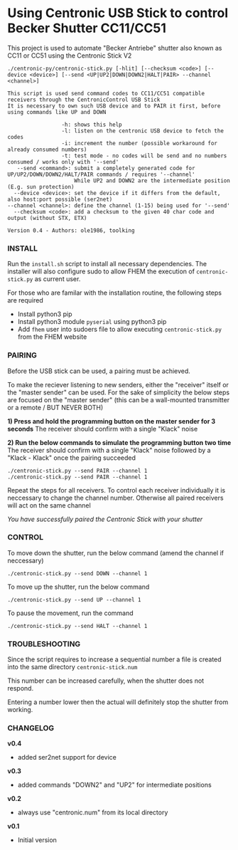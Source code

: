 # Using Centronic USB Stick to control Becker Shutter CC11/CC51

This project is used to automate "Becker Antriebe" shutter also known as CC11 or CC51 using the Centronic Stick V2

```
./centronic-py/centronic-stick.py [-hlit] [--checksum <code>] [--device <device>] [--send <UP|UP2|DOWN|DOWN2|HALT|PAIR> --channel <channel>]

This script is used send command codes to CC11/CC51 compatible receivers through the CentronicControl USB Stick
It is necessary to own such USB device and to PAIR it first, before using commands like UP and DOWN

                 -h: shows this help
                 -l: listen on the centronic USB device to fetch the codes
                 -i: increment the number (possible workaround for already consumed numbers)
                 -t: test mode - no codes will be send and no numbers consumed / works only with '--send'
   --send <command>: submit a completely generated code for UP/UP2/DOWN/DOWN2/HALT/PAIR commands / requires '--channel'
                     While UP2 and DOWN2 are the intermediate position (E.g. sun protection)
  --device <device>: set the device if it differs from the default, also host:port possible (ser2net)
--channel <channel>: define the channel (1-15) being used for '--send'
  --checksum <code>: add a checksum to the given 40 char code and output (without STX, ETX)

Version 0.4 - Authors: ole1986, toolking
```

### INSTALL

Run the `install.sh` script to install all necessary dependencies.
The installer will also configure sudo to allow FHEM the execution of `centronic-stick.py` as current user.

For those who are familar with the installation routine, the following steps are required

* Install python3 pip
* Install python3 module `pyserial` using python3 pip
* Add `fhem` user into sudoers file to allow executing `centronic-stick.py` from the FHEM website

### PAIRING

Before the USB stick can be used, a pairing must be achieved.

To make the reciever listening to new senders, either the "receiver" itself or the "master sender" can be used. For the sake of simplicity the below steps are focused on the "master sender" (this can be a wall-mounted transmitter or a remote / BUT NEVER BOTH)

**1) Press and hold the programming button on the master sender for 3 seconds**
The receiver should confirm with a single "Klack" noise

**2) Run the below commands to simulate the programming button two time**
The receiver should confirm with a single "Klack" noise followed by a "Klack - Klack" once the pairing succeeded

```
./centronic-stick.py --send PAIR --channel 1
./centronic-stick.py --send PAIR --channel 1
```

Repeat the steps for all receivers.
To control each receiver individually it is neccessary to change the channel number. Otherwise all paired receivers will act on the same channel

*You have successfully paired the Centronic Stick with your shutter*

### CONTROL

To move down the shutter, run the below command (amend the channel if neccessary)

```
./centronic-stick.py --send DOWN --channel 1
```

To move up the shutter, run the below command

```
./centronic-stick.py --send UP --channel 1
```

To pause the movement, run the command

```
./centronic-stick.py --send HALT --channel 1
```

### TROUBLESHOOTING

Since the script requires to increase a sequential number a file is created into the same directory `centronic-stick.num`

This number can be increased carefully, when the shutter does not respond. 

Entering a number lower then the actual will definitely stop the shutter from working.


### CHANGELOG

**v0.4**

- added ser2net support for device

**v0.3**

- added commands "DOWN2" and "UP2" for intermediate positions

**v0.2**

- always use "centronic.num" from its local directory

**v0.1**

- Initial version